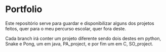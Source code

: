# Portfolio

Este repositório serve para guardar e disponibilizar alguns dos projetos feitos, quer para o meu percurso escolar, quer fora deste.

Cada branch irá conter um projeto diferente sendo dois destes em python, Snake e Pong, um em java, PA_project, e por fim um em C, SO_project.
